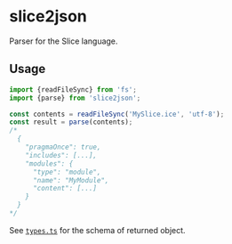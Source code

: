 # slice2json

Parser for the Slice language.

## Usage

```ts
import {readFileSync} from 'fs';
import {parse} from 'slice2json';

const contents = readFileSync('MySlice.ice', 'utf-8');
const result = parse(contents);
/*
  {
    "pragmaOnce": true,
    "includes": [...],
    "modules": {
      "type": "module",
      "name": "MyModule",
      "content": [...]
    }
  }
*/
```

See [`types.ts`](/src/types.ts) for the schema of returned object.